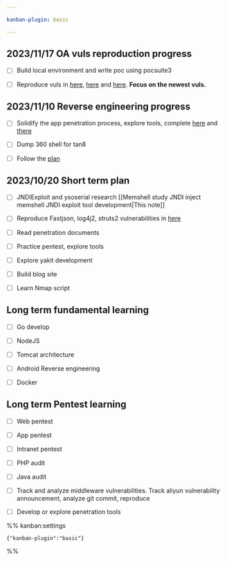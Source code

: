 ```yaml
---

kanban-plugin: basic

---
```


## 2023/11/17 OA vuls reproduction progress

- [ ] Build local environment and write poc using pocsuite3
- [ ] Reproduce vuls in [here](https://github.com/luck-ying/Library-POC), [here](https://github.com/xinyisleep/pocscan/tree/main/%E6%B3%9B%E5%BE%AE) and [here](https://github.com/Mr-xn/Penetration_Testing_POC). **Focus on the newest vuls.**


## 2023/11/10 Reverse engineering progress

- [ ] Solidify the app penetration process, explore tools,  complete [here](obsidian://open?vault=hexo&file=source%2F_posts%2F_Android%26IOS%2FIOS%20Reverse%20engineering) and [there](obsidian://open?vault=hexo&file=source%2F_posts%2F_Android%26IOS%2FAndroid%20reverse%20engineering)
- [ ] Dump 360 shell for tan8
- [ ] Follow the [plan](obsidian://open?vault=hexo&file=source%2F_posts%2F_Android%26IOS%2FJournal)


## 2023/10/20 Short term plan

- [ ] JNDIExploit and ysoserial research [[Memshell study JNDI inject memshell JNDI exploit tool development|This note]]
- [ ] Reproduce Fastjson, log4j2, struts2 vulnerabilities in [here](https://mp.weixin.qq.com/s/Y_6ahFAdl1kkuIS_8oTKyg)
- [ ] Read penetration documents
- [ ] Practice pentest, explore tools
- [ ] Explore yakit development
- [ ] Build blog site
- [ ] Learn Nmap script


## Long term fundamental learning

- [ ] Go develop
- [ ] NodeJS
- [ ] Tomcat architecture
- [ ] Android Reverse engineering
- [ ] Docker


## Long term Pentest learning

- [ ] Web pentest
- [ ] App pentest
- [ ] Intranet pentest
- [ ] PHP audit
- [ ] Java audit
- [ ] Track and analyze middleware vulnerabilities. Track aliyun vulnerability announcement, analyze git commit, reproduce
- [ ] Develop or explore penetration tools




%% kanban:settings
```
{"kanban-plugin":"basic"}
```
%%